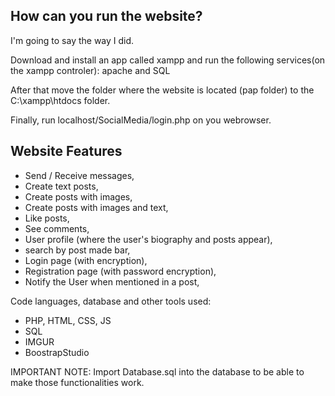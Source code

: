 
How can you run the website? 
----------------------------------------------------------
I'm going to say the way I did. 

Download and install an app called xampp and run the following services(on the xampp controler): apache and SQL 

After that move the folder where the website is located (pap folder) to the C:\xampp\htdocs folder.

Finally, run localhost/SocialMedia/login.php on you webrowser. 

 

Website Features
-------------------

  - Send / Receive messages,
  - Create text posts,
  - Create posts with images,
  - Create posts with images and text,
  - Like posts,
  - See comments,
  - User profile (where the user's biography and posts appear),
  - search by post made bar,
  - Login page (with encryption),
  - Registration page (with password encryption),
  - Notify the User when mentioned in a post,

Code languages, database and other tools used:

  - PHP, HTML, CSS, JS
  - SQL
  - IMGUR
  - BoostrapStudio

IMPORTANT NOTE: Import Database.sql into the database to be able to make those functionalities work.
